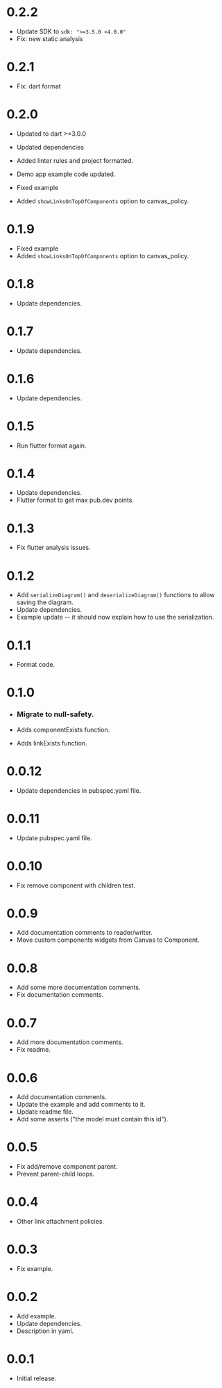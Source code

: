 
# 0.2.2

* Update SDK to `sdk: ">=3.5.0 <4.0.0"`
* Fix: new static analysis

# 0.2.1

* Fix: dart format

# 0.2.0

* Updated to dart >=3.0.0
* Updated dependencies
* Added linter rules and project formatted.
* Demo app example code updated.

* Fixed example
* Added `showLinksOnTopOfComponents` option to canvas_policy.

# 0.1.9

* Fixed example
* Added `showLinksOnTopOfComponents` option to canvas_policy.

# 0.1.8

* Update dependencies.

# 0.1.7

* Update dependencies.

# 0.1.6

* Update dependencies.

# 0.1.5

* Run flutter format again.

# 0.1.4

* Update dependencies.
* Flutter format to get max pub.dev points.

# 0.1.3

* Fix flutter analysis issues.

# 0.1.2

* Add `serializeDiagram()` and `deserializeDiagram()` functions to allow saving the diagram.
* Update dependencies.
* Example update -- it should now explain how to use the serialization.

# 0.1.1

* Format code.

# 0.1.0

* ### Migrate to null-safety.

* Adds componentExists function.
* Adds linkExists function.

# 0.0.12

* Update dependencies in pubspec.yaml file.

# 0.0.11

* Update pubspec.yaml file.

# 0.0.10

* Fix remove component with children test.

# 0.0.9

* Add documentation comments to reader/writer.
* Move custom components widgets from Canvas to Component.

# 0.0.8

* Add some more documentation comments.
* Fix documentation comments.

# 0.0.7

* Add more documentation comments.
* Fix readme.

# 0.0.6

* Add documentation comments.
* Update the example and add comments to it.
* Update readme file.
* Add some asserts ("the model must contain this id").

# 0.0.5

* Fix add/remove component parent.
* Prevent parent-child loops.

# 0.0.4

* Other link attachment policies.

# 0.0.3

* Fix example.

# 0.0.2

* Add example.
* Update dependencies.
* Description in yaml.

# 0.0.1

* Initial release.
